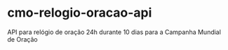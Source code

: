 # cmo-relogio-oracao-api
API para relógio de oração 24h durante 10 dias para a Campanha Mundial de Oração
